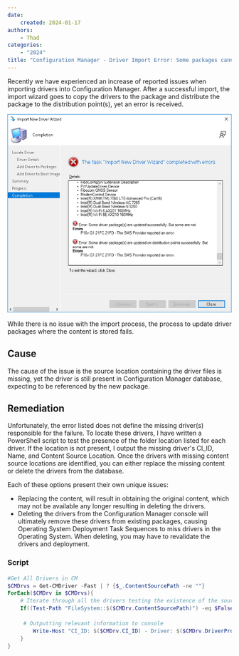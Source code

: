 ```yaml
---
date:
    created: 2024-01-17
authors:
    - Thad
categories:
    - "2024"
title: "Configuration Manager - Driver Import Error: Some packages cannot be updated"
---
```


Recently we have experienced an increase of reported issues when importing drivers into Configuration Manager.  After a successful import, the import wizard goes to copy the drivers to the package and distribute the package to the distribution point(s), yet an error is received.
<!-- more -->

![DriverImport](\img/2024/cm_drivers_import/cm_error.png)

While there is no issue with the import process, the process to update driver packages where the content is stored fails.

## Cause

The cause of the issue is the source location containing the driver files is missing, yet the driver is still present in Configuration Manager database, expecting to be referenced by the new package.

## Remediation

Unfortunately, the error listed does not define the missing driver(s) responsible for the failure.  To locate these drivers, I have written a PowerShell script to test the presence of the folder location listed for each driver.  If the location is not present, I output the missing driver's CI_ID, Name, and Content Source Location.  Once the drivers with missing content source locations are identified, you can either replace the missing content or delete the drivers from the database.  

Each of these options present their own unique issues:

- Replacing the content, will result in obtaining the original content, which may not be available any longer resulting in deleting the drivers.
- Deleting the drivers from the Configuration Manager console will ultimately remove these drivers from existing packages, causing Operating System Deployment Task Sequences to miss drivers in the Operating System.  When deleting, you may have to revalidate the drivers and deployment.

### Script

```PowerShell
#Get All Drivers in CM
$CMDrvs = Get-CMDriver -Fast | ? {$_.ContentSourcePath -ne ""}
ForEach($CMDrv in $CMDrvs){
    # Iterate through all the drivers testing the existence of the source path
    If((Test-Path "FileSystem::$($CMDrv.ContentSourcePath)") -eq $False){

     # Outputting relevant information to console
        Write-Host "CI_ID: $($CMDrv.CI_ID) - Driver: $($CMDrv.DriverProvider) $($CMDrv.LocalizedDisplayName) missing folder $($CMDrv.ContentSourcePath)"
    }
}
```
